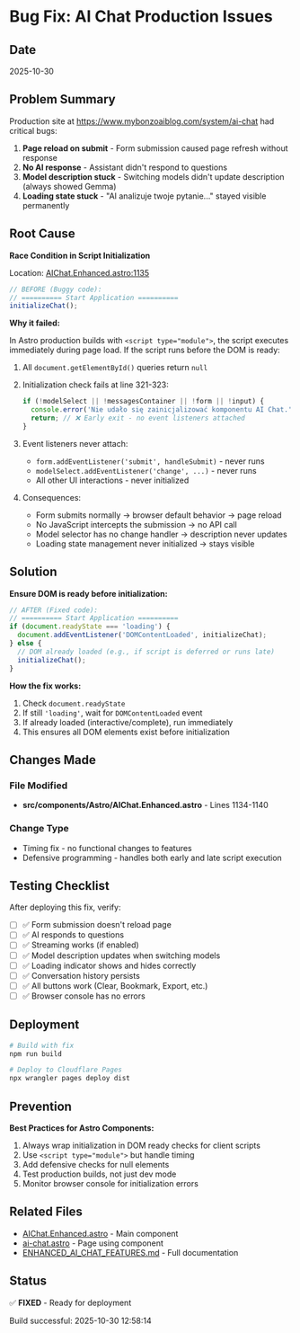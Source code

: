# Bug Fix: AI Chat Production Issues

## Date
2025-10-30

## Problem Summary

Production site at https://www.mybonzoaiblog.com/system/ai-chat had critical bugs:

1. **Page reload on submit** - Form submission caused page refresh without response
2. **No AI response** - Assistant didn't respond to questions
3. **Model description stuck** - Switching models didn't update description (always showed Gemma)
4. **Loading state stuck** - "AI analizuje twoje pytanie..." stayed visible permanently

## Root Cause

**Race Condition in Script Initialization**

Location: [AIChat.Enhanced.astro:1135](src/components/Astro/AIChat.Enhanced.astro#L1135)

```typescript
// BEFORE (Buggy code):
// ========== Start Application ==========
initializeChat();
```

**Why it failed:**

In Astro production builds with `<script type="module">`, the script executes immediately during page load. If the script runs before the DOM is ready:

1. All `document.getElementById()` queries return `null`
2. Initialization check fails at line 321-323:
   ```typescript
   if (!modelSelect || !messagesContainer || !form || !input) {
     console.error('Nie udało się zainicjalizować komponentu AI Chat.');
     return; // ❌ Early exit - no event listeners attached
   }
   ```
3. Event listeners never attach:
   - `form.addEventListener('submit', handleSubmit)` - never runs
   - `modelSelect.addEventListener('change', ...)` - never runs
   - All other UI interactions - never initialized

4. Consequences:
   - Form submits normally → browser default behavior → page reload
   - No JavaScript intercepts the submission → no API call
   - Model selector has no change handler → description never updates
   - Loading state management never initialized → stays visible

## Solution

**Ensure DOM is ready before initialization:**

```typescript
// AFTER (Fixed code):
// ========== Start Application ==========
if (document.readyState === 'loading') {
  document.addEventListener('DOMContentLoaded', initializeChat);
} else {
  // DOM already loaded (e.g., if script is deferred or runs late)
  initializeChat();
}
```

**How the fix works:**

1. Check `document.readyState`
2. If still `'loading'`, wait for `DOMContentLoaded` event
3. If already loaded (interactive/complete), run immediately
4. This ensures all DOM elements exist before initialization

## Changes Made

### File Modified
- **src/components/Astro/AIChat.Enhanced.astro** - Lines 1134-1140

### Change Type
- Timing fix - no functional changes to features
- Defensive programming - handles both early and late script execution

## Testing Checklist

After deploying this fix, verify:

- [ ] ✅ Form submission doesn't reload page
- [ ] ✅ AI responds to questions
- [ ] ✅ Streaming works (if enabled)
- [ ] ✅ Model description updates when switching models
- [ ] ✅ Loading indicator shows and hides correctly
- [ ] ✅ Conversation history persists
- [ ] ✅ All buttons work (Clear, Bookmark, Export, etc.)
- [ ] ✅ Browser console has no errors

## Deployment

```bash
# Build with fix
npm run build

# Deploy to Cloudflare Pages
npx wrangler pages deploy dist
```

## Prevention

**Best Practices for Astro Components:**

1. Always wrap initialization in DOM ready checks for client scripts
2. Use `<script type="module">` but handle timing
3. Add defensive checks for null elements
4. Test production builds, not just dev mode
5. Monitor browser console for initialization errors

## Related Files

- [AIChat.Enhanced.astro](src/components/Astro/AIChat.Enhanced.astro) - Main component
- [ai-chat.astro](src/pages/system/ai-chat.astro) - Page using component
- [ENHANCED_AI_CHAT_FEATURES.md](ENHANCED_AI_CHAT_FEATURES.md) - Full documentation

## Status

✅ **FIXED** - Ready for deployment

Build successful: 2025-10-30 12:58:14
